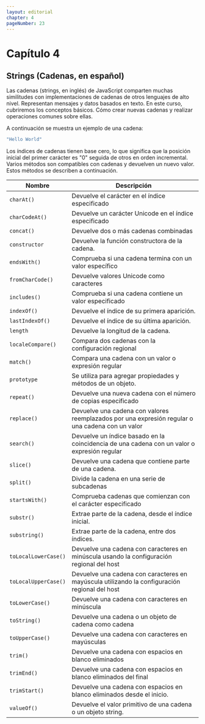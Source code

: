 ```yaml
---
layout: editorial
chapter: 4
pageNumber: 23
---
```


# Capítulo 4

## Strings (Cadenas, en español)

Las cadenas (strings, en inglés) de JavaScript comparten muchas similitudes con implementaciones de cadenas de otros lenguajes de alto nivel. Representan mensajes y datos basados en texto. En este curso, cubriremos los conceptos básicos. Cómo crear nuevas cadenas y realizar operaciones comunes sobre ellas.

A continuación se muestra un ejemplo de una cadena:

```Javascript
"Hello World"
```

Los índices de cadenas tienen base cero, lo que significa que la posición inicial del primer carácter es "0" seguida de otros en orden incremental. Varios métodos son compatibles con cadenas y devuelven un nuevo valor. Estos métodos se describen a continuación.

| Nombre               | Descripción                                                                                      |
| -------------------- | -------------------------------------------------------------------------------------------------|
| `charAt()`           | Devuelve el carácter en el índice especificado                                                   |
| `charCodeAt()`       | Devuelve un carácter Unicode en el índice especificado                                           |
| `concat()`           | Devuelve dos o más cadenas combinadas                                                            |
| `constructor`        | Devuelve la función constructora de la cadena.                                                   |
| `endsWith()`         | Comprueba si una cadena termina con un valor específico                                          |
| `fromCharCode()`     | Devuelve valores Unicode como caracteres                                                         |
| `includes()`         | Comprueba si una cadena contiene un valor especificado                                           |
| `indexOf()`          | Devuelve el índice de su primera aparición.                                                      |
| `lastIndexOf()`      | Devuelve el índice de su última aparición.                                                       |
| `length`             | Devuelve la longitud de la cadena.                                                               |
| `localeCompare()`    | Compara dos cadenas con la configuración regional                                                |
| `match()`            | Compara una cadena con un valor o expresión regular                                              |
| `prototype`          | Se utiliza para agregar propiedades y métodos de un objeto.                                      |
| `repeat()`           | Devuelve una nueva cadena con el número de copias especificado                                   |
| `replace()`          | Devuelve una cadena con valores reemplazados por una expresión regular o una cadena con un valor |
| `search()`           | Devuelve un índice basado en la coincidencia de una cadena con un valor o expresión regular      |
| `slice()`            | Devuelve una cadena que contiene parte de una cadena.                                            |
| `split()`            | Divide la cadena en una serie de subcadenas                                                      |
| `startsWith()`       | Comprueba cadenas que comienzan con el carácter especificado                                     |
| `substr()`           | Extrae parte de la cadena, desde el índice inicial.                                              |
| `substring()`        | Extrae parte de la cadena, entre dos índices.                                                    |
| `toLocalLowerCase()` | Devuelve una cadena con caracteres en minúscula usando la configuración regional del host        |
| `toLocalUpperCase()` | Devuelve una cadena con caracteres en mayúscula utilizando la configuración regional del host    |
| `toLowerCase()`      | Devuelve una cadena con caracteres en minúscula                                                  |
| `toString()`         | Devuelve una cadena o un objeto de cadena como cadena                                            |
| `toUpperCase()`      | Devuelve una cadena con caracteres en mayúsculas                                                 |
| `trim()`             | Devuelve una cadena con espacios en blanco eliminados                                            |
| `trimEnd()`          | Devuelve una cadena con espacios en blanco eliminados del final                                  |
| `trimStart()`        | Devuelve una cadena con espacios en blanco eliminados desde el inicio.                           |
| `valueOf()`          | Devuelve el valor primitivo de una cadena o un objeto string.                                    |
